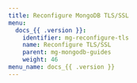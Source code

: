 ```yaml
---
title: Reconfigure MongoDB TLS/SSL
menu:
  docs_{{ .version }}:
    identifier: mg-reconfigure-tls
    name: Reconfigure TLS/SSL
    parent: mg-mongodb-guides
    weight: 46
menu_name: docs_{{ .version }}
---
```

